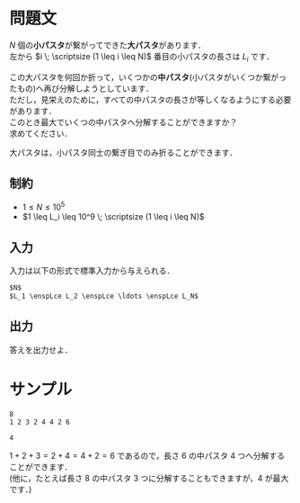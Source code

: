 問題文
=====
$N$ 個の**小パスタ**が繋がってできた**大パスタ**があります．  
左から $i \; \scriptsize (1 \leq i \leq N)$ 番目の小パスタの長さは $L_i$ です．  

この大パスタを何回か折って，いくつかの**中パスタ**(小パスタがいくつか繋がったもの)へ再び分解しようとしています．  
ただし，見栄えのために，すべての中パスタの長さが等しくなるようにする必要があります．  
このとき最大でいくつの中パスタへ分解することができますか？  
求めてください．

大パスタは，小パスタ同士の繋ぎ目でのみ折ることができます．  


制約
-----
- $1 \leq N \leq 10^5$
- $1 \leq L_i \leq 10^9 \; \scriptsize (1 \leq i \leq N)$

入力
-----
入力は以下の形式で標準入力から与えられる．
```md
$N$  
$L_1 \enspLce L_2 \enspLce \ldots \enspLce L_N$  
```

出力
-----
答えを出力せよ．  

サンプル
=====
```入力例1
8
1 2 3 2 4 4 2 6
```
```出力例1
4
```
$1+2+3 = 2+4 = 4+2 = 6$ であるので，長さ $6$ の中パスタ $4$ つへ分解することができます．  
(他に，たとえば長さ $8$ の中パスタ $3$ つに分解することもできますが，$4$ が最大です．)
